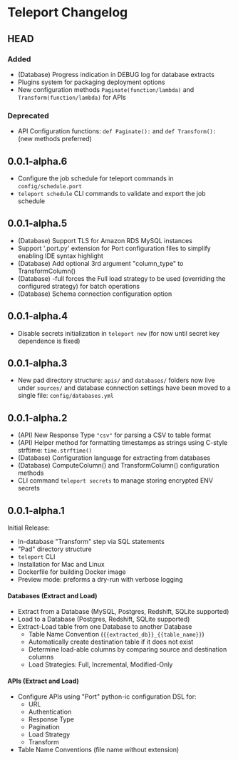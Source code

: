 # Teleport Changelog

## HEAD
### Added
* (Database) Progress indication in DEBUG log for database extracts
* Plugins system for packaging deployment options
* New configuration methods `Paginate(function/lambda)` and `Transform(function/lambda)` for APIs

### Deprecated
* API Configuration functions: `def Paginate():` and `def Transform():` (new methods preferred)

## 0.0.1-alpha.6

* Configure the job schedule for teleport commands in `config/schedule.port`
* `teleport schedule` CLI commands to validate and export the job schedule

## 0.0.1-alpha.5

* (Database) Support TLS for Amazon RDS MySQL instances
* Support '.port.py' extension for Port configuration files to simplify enabling IDE syntax highlight
* (Database) Add optional 3rd argument "column_type" to TransformColumn()
* (Database) -full forces the Full load strategy to be used (overriding the configured strategy) for batch operations
* (Database) Schema connection configuration option

## 0.0.1-alpha.4

* Disable secrets initialization in `teleport new` (for now until secret key dependence is fixed)

## 0.0.1-alpha.3

* New pad directory structure: `apis/` and `databases/` folders now live under `sources/` and database
  connection settings have been moved to a single file: `config/databases.yml`

## 0.0.1-alpha.2

* (API) New Response Type `"csv"` for parsing a CSV to table format
* (API) Helper method for formatting timestamps as strings using C-style strftime: `time.strftime()`
* (Database) Configuration language for extracting from databases
* (Database) ComputeColumn() and TransformColumn() configuration methods
* CLI command `teleport secrets` to manage storing encrypted ENV secrets

## 0.0.1-alpha.1

Initial Release:

- In-database "Transform" step via SQL statements
- "Pad" directory structure
- `teleport` CLI
- Installation for Mac and Linux
- Dockerfile for building Docker image
- Preview mode: preforms a dry-run with verbose logging

#### Databases (Extract and Load)

- Extract from a Database (MySQL, Postgres, Redshift, SQLite supported)
- Load to a  Database (Postgres, Redshift, SQLite supported)
- Extract-Load table from one Database to another Database 
  - Table Name Convention (`{{extracted_db}}_{{table_name}}`)
  - Automatically create destination table if it does not exist 
  - Determine load-able columns by comparing source and destination columns
  - Load Strategies: Full, Incremental, Modified-Only

#### APIs (Extract and Load)

- Configure APIs using "Port" python-ic configuration DSL for:
  - URL
  - Authentication
  - Response Type
  - Pagination
  - Load Strategy
  - Transform
- Table Name Conventions (file name without extension)

